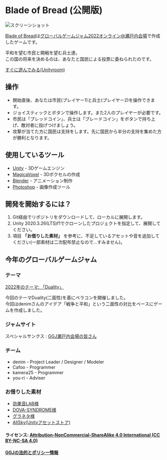 # Blade of Bread (公開版)

![スクリーンショット](https://ggj.s3.amazonaws.com/styles/game_sidebar__wide/featured_image/2022/01/195887/sukurinsiyotuto_2022-01-30_15.51.50.png?itok=85gK4bmt&timestamp=1643525643)

[Blade of Bread](https://globalgamejam.org/2021/games/detective-vs-phantom-6)は[グローバルゲームジャム2022オンライン@瀬戸内会場](https://globalgamejam.org/2022/jam-sites/setouchi)で作成したゲームです。  

平和を望む市民と開戦を望む兵士達。  
この国の将来を決めるのは、あなたと国民による投票に委ねられたのです。

[すぐに遊んでみる(Unityroom)](https://unityroom.com/games/blade_or_bread_ggj22)

## 操作
  - 開始直後、あなたは市民(プレイヤー1)と兵士(プレイヤー2)を操作できます。
  - ジョイスティックとボタンで操作します。また2人のプレイヤーが必要です。
  - 市民は「ブレッドコイン」、兵士は「ブレードコイン」をボタンで持ち上げ、敵対者に投げつけましょう。
  - 攻撃が当てた方に国民は支持をします。先に国民から半分の支持を集めた方が勝利となります。

## 使用しているツール

* [Unity](phaser-link) - 3Dゲームエンジン
* [MagicaVoxel](https://ephtracy.github.io) - 3Dボクセルの作成
* [Blender](https://blender.jp) - アニメーション制作
* [Photoshop](https://www.adobe.com/jp/products/photoshop.html) - 画像作成ツール

## 開発を開始するには？

1) Git経由でリポジトリをダウンロードして、ローカルに展開します。  
2) Unity 2020.3.26(LTS)f1でクローンしたプロジェクトを指定して、展開してください。
3) 項目 **「お借りした素材」** を参考に、不足しているアセットや音を追加してください(一部素材は二次配布禁止なので…すみません)。


## 今年のグローバルゲームジャム
### テーマ

[2022年のテーマ: 「Duality」](https://globalgamejam.org/news/theme-ggj-2022)

今回のテーマDuality(二面性)を基にペラコンを開催しました。  
今回はdenimさんのアイデア「戦争と平和」という二面性の対比をベースにゲームを作成しました。

### ジャムサイト
スペシャルサンクス : [GGJ瀬戸内会場の皆さん](https://globalgamejam.org/2022/jam-sites/setouchi/members) 

### チーム
- denim - Project Leader / Designer / Modeler 
- Cafoo - Programmer
- kamera25 - Programmer
- you-ri - Adviser

### お借りした素材
- [効果音LAB様](https://soundeffect-lab.info)
- [DOVA-SYNDROME様](https://dova-s.jp) 
- [グラネタ様](https://everblasting.info) 
- [AllSky(Unityアセットストア)](https://assetstore.unity.com/packages/2d/textures-materials/sky/allsky-220-sky-skybox-set-10109)

#### ライセンス: [ Attribution-NonCommercial-ShareAlike 4.0 International (CC BY-NC-SA 4.0)][license-link]
#### [GGJの法的とポリシー情報][ggj-legal-link]

   [license-link]: <https://creativecommons.org/licenses/by-nc-sa/4.0/>
   [ggj-legal-link]: <https://globalgamejam.org/legal-policies>